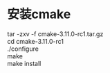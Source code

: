 # 安装cmake
tar -zxv -f cmake-3.11.0-rc1.tar.gz  
cd cmake-3.11.0-rc1  
./configure  
make  
make install  
